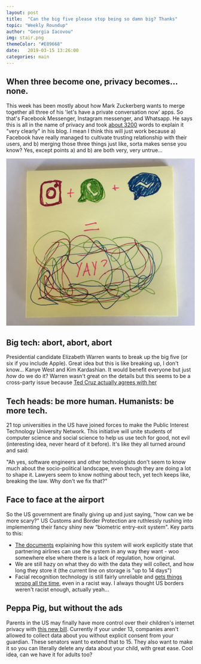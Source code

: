 ```yaml
---
layout: post
title:  "Can the big five please stop being so damn big? Thanks"
topic: "Weekly Roundup"
author: "Georgia Iacovou"
img: stair.png
themeColor: "#E89668"
date:   2019-03-15 13:26:00
categories: main
---
```


## When three become one, privacy becomes... none.

This week has been mostly about how Mark Zuckerberg wants to merge together all three of his 'let's have a private conversation now' apps. So that's Facebook Messenger, Instagram messenger, and Whatsapp. He says this is all in the name of privacy and took [about 3200](https://www.facebook.com/notes/mark-zuckerberg/a-privacy-focused-vision-for-social-networking/10156700570096634/?utm_campaign=The%20Interface&utm_medium=email&utm_source=Revue%20newsletter) words to explain it "very clearly" in his blog. I mean I think this will just work because a) Facebook have really managed to cultivate trusting relationship with their users, and b) merging those three things just like, sorta makes sense you know? Yes, except points a) and b) are both very, very untrue...

![](/images/merge.png)

## Big tech: abort, abort, abort

Presidential candidate Elizabeth Warren wants to break up the big five (or six if you include Apple). Great idea but this is like breaking up, I don't know... Kanye West and Kim Kardashian. It would benefit everyone but just *how* do we do it? Warren wasn't great on the details but this seems to be a cross-party issue because [Ted Cruz actually agrees with her](https://twitter.com/tedcruz/status/1105523954087849984) 

## Tech heads: be more human. Humanists: be more tech.

21 top universities in the US have joined forces to make the Public Interest Technology University Network. This initiative will unite students of computer science and social science to help us use tech for good, not evil (interesting idea, never heard of it before). It's like they all turned around and said:

"Ah yes, software engineers and other technologists don't seem to know much about the socio-political landscape, even though they are doing a lot to shape it. Lawyers seem to know nothing about tech, yet tech keeps like, breaking the law. Why don't we fix that?"

## Face to face at the airport

So the US government are finally giving up and just saying, "how can we be more scary?" US Customs and Border Protection are ruthlessly rushing into implementing their fancy shiny new “biometric entry-exit system". Key parts to this:

- [The documents](https://epic.org/foia/gallery/2019/#biometric-entry-exit) explaining how this system will work explicitly state that partnering airlines can use the system in any way they want - woo somewhere else where there is a lack of regulation, how original.
- We are still hazy on what they do with the data they will collect, and how long they store it (the current line on storage is "up to 14 days")
- Facial recognition technology is still fairly unreliable and [gets things wrong all the time](https://www.theguardian.com/technology/2018/jul/26/amazon-facial-rekognition-congress-mugshots-aclu), even in a racist way. I always thought US borders weren't racist enough, actually yeah...

## Peppa Pig, but without the ads

Parents in the US may finally have more control over their children's internet privacy with [this new bill](https://www.markey.senate.gov/imo/media/doc/Leg%20text%20--Markey-Hawley%203.11.19%20FINAL.pdf). Currently if your under 13, companies aren't allowed to collect data about you without explicit consent from your guardian. These senators want to extend that to 15. They also want to make it so you can literally delete any data about your child, with great ease. Cool idea, can we have it for adults too?